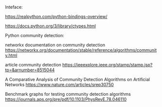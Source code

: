Inteface:

https://realpython.com/python-bindings-overview/

https://docs.python.org/3/library/ctypes.html

Python community detection:

networkx documentation on community detection
https://networkx.org/documentation/stable/reference/algorithms/community.html

article community detection
https://ieeexplore.ieee.org/stamp/stamp.jsp?tp=&arnumber=8515044

A Comparative Analysis of Community Detection Algorithms on Artificial Networks
https://www.nature.com/articles/srep30750

Benchmark graphs for testing community detection algorithms
https://journals.aps.org/pre/pdf/10.1103/PhysRevE.78.046110